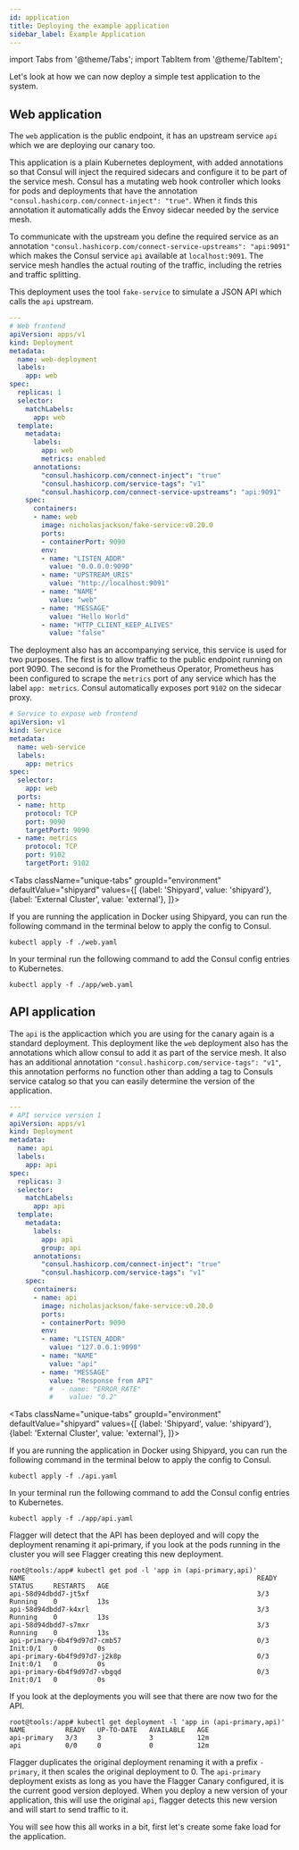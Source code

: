 ```yaml
---
id: application
title: Deploying the example application
sidebar_label: Example Application
---
```


import Tabs from '@theme/Tabs';
import TabItem from '@theme/TabItem';

Let's look at how we can now deploy a simple test application to the system.


## Web application

The `web` application is the public endpoint, it has an upstream service `api` which we are deploying our canary too.

This application is a plain Kubernetes deployment, with added annotations so that Consul will inject the required sidecars
and configure it to be part of the service mesh. Consul has a mutating web hook controller which looks for pods and deployments 
that have the annotation `"consul.hashicorp.com/connect-inject": "true"`. When it finds this annotation it automatically
adds the Envoy sidecar needed by the service mesh.

To communicate with the upstream you define the required service as an
annotation `"consul.hashicorp.com/connect-service-upstreams": "api:9091"` which makes the Consul service `api` available
at `localhost:9091`. The service mesh handles the actual routing of the traffic, including the retries and traffic splitting.

This deployment uses the tool `fake-service` to simulate a JSON API which calls the `api` upstream.

```yaml
---
# Web frontend
apiVersion: apps/v1
kind: Deployment
metadata:
  name: web-deployment
  labels:
    app: web
spec:
  replicas: 1
  selector:
    matchLabels:
      app: web
  template:
    metadata:
      labels:
        app: web
        metrics: enabled
      annotations:
        "consul.hashicorp.com/connect-inject": "true"
        "consul.hashicorp.com/service-tags": "v1"
        "consul.hashicorp.com/connect-service-upstreams": "api:9091"
    spec:
      containers:
      - name: web
        image: nicholasjackson/fake-service:v0.20.0
        ports:
        - containerPort: 9090
        env:
        - name: "LISTEN_ADDR"
          value: "0.0.0.0:9090"
        - name: "UPSTREAM_URIS"
          value: "http://localhost:9091"
        - name: "NAME"
          value: "web"
        - name: "MESSAGE"
          value: "Hello World"
        - name: "HTTP_CLIENT_KEEP_ALIVES"
          value: "false"
```

The deployment also has an accompanying service, this service is used for two purposes. The first is to allow 
traffic to the public endpoint running on port 9090. The second is for the Prometheus Operator, Prometheus has
been configured to scrape the `metrics` port of any service which has the label `app: metrics`. Consul automatically
exposes port `9102` on the sidecar proxy.

```yaml
# Service to expose web frontend
apiVersion: v1
kind: Service
metadata:
  name: web-service
  labels:
    app: metrics
spec:
  selector:
    app: web
  ports:
  - name: http
    protocol: TCP
    port: 9090
    targetPort: 9090
  - name: metrics
    protocol: TCP
    port: 9102
    targetPort: 9102
```

<Tabs
  className="unique-tabs"
  groupId="environment"
  defaultValue="shipyard"
  values={[
    {label: 'Shipyard', value: 'shipyard'},
    {label: 'External Cluster', value: 'external'},
  ]}>
<TabItem value="shipyard">

If you are running the application in Docker using Shipyard, you can run the following command in the terminal below to apply the
config to Consul.

```shell
kubectl apply -f ./web.yaml
```

<p>
<Terminal target="tools.container.shipyard.run" shell="/bin/bash" workdir="/app" user="root" expanded />
</p>

</TabItem>
<TabItem value="external">

In your terminal run the following command to add the Consul config entries to Kubernetes.

```shell
kubectl apply -f ./app/web.yaml
```

</TabItem>
</Tabs>

## API application

The `api` is the applicaction which you are using for the canary again is a standard deployment.
This deployment like the `web` deployment also has the annotations which allow consul to add it as part of
the service mesh. It also has an additional annotation `"consul.hashicorp.com/service-tags": "v1"`, this 
annotation performs no function other than adding a tag to Consuls service catalog so that you can
easily determine the version of the application.

```yaml
---
# API service version 1
apiVersion: apps/v1
kind: Deployment
metadata:
  name: api
  labels:
    app: api
spec:
  replicas: 3
  selector:
    matchLabels:
      app: api
  template:
    metadata:
      labels:
        app: api
        group: api
      annotations:
        "consul.hashicorp.com/connect-inject": "true"
        "consul.hashicorp.com/service-tags": "v1"
    spec:
      containers:
      - name: api
        image: nicholasjackson/fake-service:v0.20.0
        ports:
        - containerPort: 9090
        env:
        - name: "LISTEN_ADDR"
          value: "127.0.0.1:9090"
        - name: "NAME"
          value: "api"
        - name: "MESSAGE"
          value: "Response from API"
          #  - name: "ERROR_RATE"
          #    value: "0.2"
```

<Tabs
  className="unique-tabs"
  groupId="environment"
  defaultValue="shipyard"
  values={[
    {label: 'Shipyard', value: 'shipyard'},
    {label: 'External Cluster', value: 'external'},
  ]}>
<TabItem value="shipyard">

If you are running the application in Docker using Shipyard, you can run the following command in the terminal below to apply the
config to Consul.

```shell
kubectl apply -f ./api.yaml
```

<p>
<Terminal target="tools.container.shipyard.run" shell="/bin/bash" workdir="/app" user="root" expanded />
</p>

</TabItem>
<TabItem value="external">

In your terminal run the following command to add the Consul config entries to Kubernetes.

```shell
kubectl apply -f ./app/api.yaml
```

</TabItem>
</Tabs>

Flagger will detect that the API has been deployed and will copy the deployment renaming it api-primary, if you 
look at the pods running in the cluster you will see Flagger creating this new deployment.

```shell
root@tools:/app# kubectl get pod -l 'app in (api-primary,api)'
NAME                                                          READY   STATUS     RESTARTS   AGE
api-58d94dbdd7-jt5xf                                          3/3     Running    0          13s
api-58d94dbdd7-k4xrl                                          3/3     Running    0          13s
api-58d94dbdd7-s7mxr                                          3/3     Running    0          13s
api-primary-6b4f9d97d7-cmb57                                  0/3     Init:0/1   0          0s
api-primary-6b4f9d97d7-j2k8p                                  0/3     Init:0/1   0          0s
api-primary-6b4f9d97d7-vbgqd                                  0/3     Init:0/1   0          0s
```

If you look at the deployments you will see that there are now two for the API.

```shell
root@tools:/app# kubectl get deployment -l 'app in (api-primary,api)'
NAME          READY   UP-TO-DATE   AVAILABLE   AGE
api-primary   3/3     3            3           12m
api           0/0     0            0           12m
```

Flagger duplicates the original deployment renaming it with a prefix `-primary`, it then scales the original deployment to 0.
The `api-primary` deployment exists as long as you have the Flagger Canary configured, it is the current good version deployed.
When you deploy a new version of your application, this will use the original `api`, flagger detects this new version
and will start to send traffic to it.

You will see how this all works in a bit, first let's create some fake load for the application.
